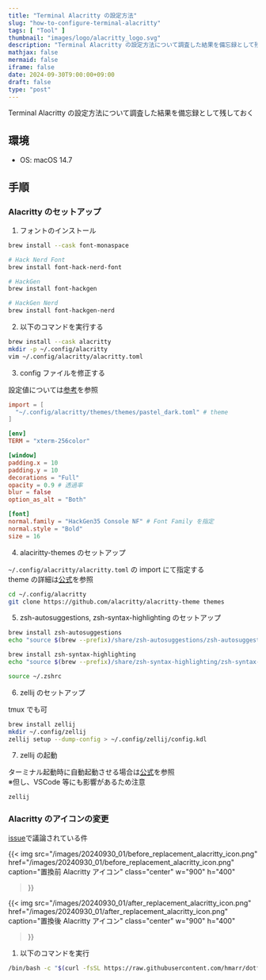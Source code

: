```yaml
---
title: "Terminal Alacritty の設定方法"
slug: "how-to-configure-terminal-alacritty"
tags: [ "Tool" ]
thumbnail: "images/logo/alacritty_logo.svg"
description: "Terminal Alacritty の設定方法について調査した結果を備忘録として残しておく"
mathjax: false
mermaid: false
iframe: false
date: 2024-09-30T9:00:00+09:00
draft: false
type: "post"
---
```


Terminal Alacritty の設定方法について調査した結果を備忘録として残しておく

## 環境

* OS: macOS 14.7

## 手順

### Alacritty のセットアップ

1. フォントのインストール

```bash
brew install --cask font-monaspace

# Hack Nerd Font
brew install font-hack-nerd-font

# HackGen
brew install font-hackgen

# HackGen Nerd
brew install font-hackgen-nerd
```

2. 以下のコマンドを実行する

```bash
brew install --cask alacritty
mkdir -p ~/.config/alacritty
vim ~/.config/alacritty/alacritty.toml
```

3. config ファイルを修正する

設定値については[参考](https://alacritty.org/config-alacritty.html)を参照

```bash:~/.config/alacritty/alacritty.toml
import = [
  "~/.config/alacritty/themes/themes/pastel_dark.toml" # theme
]

[env]
TERM = "xterm-256color"

[window]
padding.x = 10
padding.y = 10
decorations = "Full"
opacity = 0.9 # 透過率
blur = false
option_as_alt = "Both"

[font]
normal.family = "HackGen35 Console NF" # Font Family を指定
normal.style = "Bold"
size = 16
```

4. alaciritty-themes のセットアップ

`~/.config/alacritty/alacritty.toml` の import にて指定する  
theme の詳細は[公式](https://github.com/alacritty/alacritty-theme)を参照

```bash
cd ~/.config/alacritty
git clone https://github.com/alacritty/alacritty-theme themes
```

5. zsh-autosuggestions, zsh-syntax-highlighting のセットアップ

```bash
brew install zsh-autosuggestions
echo "source $(brew --prefix)/share/zsh-autosuggestions/zsh-autosuggestions.zsh" >> ~/.zshrc

brew install zsh-syntax-highlighting
echo "source $(brew --prefix)/share/zsh-syntax-highlighting/zsh-syntax-highlighting.zsh" >> ~/.zshrc

source ~/.zshrc
```

6. zellij のセットアップ

tmux でも可

```bash
brew install zellij
mkdir ~/.config/zellij
zellij setup --dump-config > ~/.config/zellij/config.kdl
```

7. zellij の起動

ターミナル起動時に自動起動させる場合は[公式](https://zellij.dev/documentation/integration)を参照  
※但し、VSCode 等にも影響があるため注意

```bash
zellij
```

### Alacritty のアイコンの変更

[issue](https://github.com/alacritty/alacritty/issues/3926)で議論されている件

{{<
  img
    src="/images/20240930_01/before_replacement_alacritty_icon.png"
    href="/images/20240930_01/before_replacement_alacritty_icon.png"
    caption="置換前 Alacritty アイコン"
    class="center"
    w="900"
    h="400"
>}}

{{<
  img
    src="/images/20240930_01/after_replacement_alacritty_icon.png"
    href="/images/20240930_01/after_replacement_alacritty_icon.png"
    caption="置換後 Alacritty アイコン"
    class="center"
    w="900"
    h="400"
>}}

1. 以下のコマンドを実行

```bash
/bin/bash -c "$(curl -fsSL https://raw.githubusercontent.com/hmarr/dotfiles/refs/heads/main/bin/update-alacritty-icon.sh)"
```
